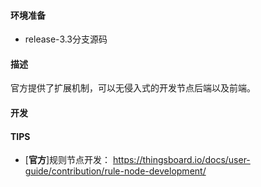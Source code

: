 #### 环境准备

- release-3.3分支源码

#### 描述

官方提供了扩展机制，可以无侵入式的开发节点后端以及前端。

#### 开发

#### TIPS

- [**官方**]规则节点开发： https://thingsboard.io/docs/user-guide/contribution/rule-node-development/

